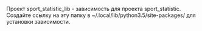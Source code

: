 Проект sport_statistic_lib - зависимость для проекта sport_statistic. Создайте ссылку на эту папку в ~/.local/lib/python3.5/site-packages/ для установки зависимости.